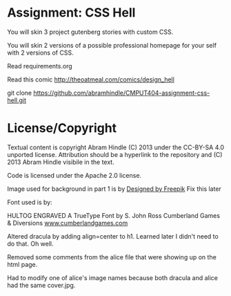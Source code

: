 Assignment: CSS Hell
====================

You will skin 3 project gutenberg stories with custom CSS.

You will skin 2 versions of a possible professional homepage for your
self with 2 versions of CSS.

Read requirements.org

Read this comic http://theoatmeal.com/comics/design_hell

git clone https://github.com/abramhindle/CMPUT404-assignment-css-hell.git

License/Copyright
=================

Textual content is copyright Abram Hindle (C) 2013 under the CC-BY-SA
4.0 unported license. Attribution should be a hyperlink to the
repository and (C) 2013 Abram Hindle visibile in the text.

Code is licensed under the Apache 2.0 license.

Image used for background in part 1 is by <a href="http://www.freepik.com/free-photo/marble-building-concrete-grey-slab_1040066.htm">Designed by Freepik</a> Fix this later

Font used is by:

HULTOG ENGRAVED
A TrueType Font by S. John Ross
Cumberland Games & Diversions
www.cumberlandgames.com

Altered dracula by adding align=center to h1.
Learned later I didn't need to do that. Oh well.

Removed some comments from the alice file that were showing up on the html page.

Had to modify one of alice's image names because both dracula and alice had the same cover.jpg.


